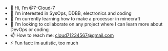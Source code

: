 - 👋 Hi, I’m @7-Cloud-7
- 👀 I’m interested in SysOps, DDBB, electronics and coding
- 🌱 I’m currently learning how to make a processor in minecraft
- 💞️ I’m looking to collaborate on any project where I can learn more about DevOps or coding
- 📫 How to reach me: cloud71234567@gmail.com
- ⚡ Fun fact: im autistic, too much

<!---
7-Cloud-7/7-Cloud-7 is a ✨ special ✨ repository because its `README.md` (this file) appears on your GitHub profile.
You can click the Preview link to take a look at your changes.
--->
